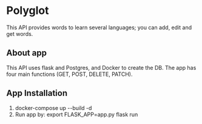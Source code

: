 # Polyglot
This API provides words to learn several languages; you can add, edit and get words. 

## About app 
This API uses flask and Postgres, and Docker to create the DB. The app has four main functions (GET, POST, DELETE, PATCH).

## App Installation 
1. docker-compose up --build -d
2. Run app by: 
    export FLASK_APP=app.py
    flask run

